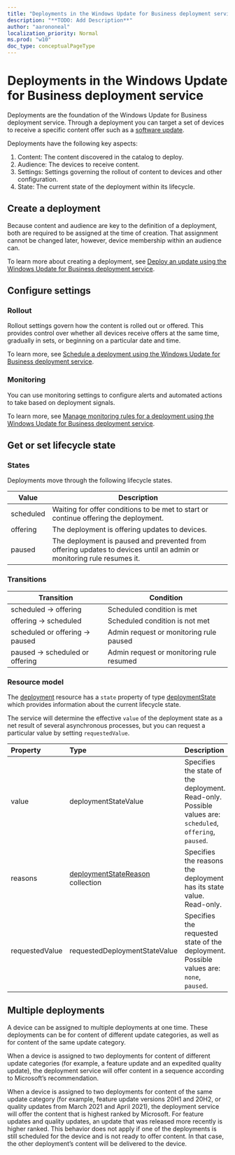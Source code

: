 ```yaml
---
title: "Deployments in the Windows Update for Business deployment service"
description: "**TODO: Add Description**"
author: "aarononeal"
localization_priority: Normal
ms.prod: "w10"
doc_type: conceptualPageType
---
```


# Deployments in the Windows Update for Business deployment service

Deployments are the foundation of the Windows Update for Business deployment service. Through a deployment you can target a set of devices to receive a specific content offer such as a [software update](windowsupdates-software-updates.md).

Deployments have the following key aspects:

1. Content: The content discovered in the catalog to deploy.
2. Audience: The devices to receive content.
3. Settings: Settings governing the rollout of content to devices and other configuration.
4. State: The current state of the deployment within its lifecycle.

## Create a deployment

Because content and audience are key to the definition of a deployment, both are required to be assigned at the time of creation. That assignment cannot be changed later, however, device membership within an audience can.

To learn more about creating a deployment, see [Deploy an update using the Windows Update for Business deployment service](windowsupdates-deploy-update.md).

## Configure settings

### Rollout

Rollout settings govern how the content is rolled out or offered. This provides control over whether all devices receive offers at the same time, gradually in sets, or beginning on a particular date and time.

To learn more, see [Schedule a deployment using the Windows Update for Business deployment service](windowsupdates-schedule-deployment.md).

### Monitoring

You can use monitoring settings to configure alerts and automated actions to take based on deployment signals.

To learn more, see [Manage monitoring rules for a deployment using the Windows Update for Business deployment service](windowsupdates-manage-monitoring-rules.md).

## Get or set lifecycle state

### States

Deployments move through the following lifecycle states.

| Value     | Description                                                                                                           |
|-----------|-----------------------------------------------------------------------------------------------------------------------|
| scheduled | Waiting for offer conditions to be met to start or continue offering the deployment.                                  |
| offering  | The deployment is offering updates to devices.                                                                        |
| paused    | The deployment is paused and prevented from offering updates to devices until an admin or monitoring rule resumes it. |


### Transitions

| Transition                     | Condition                                |
|--------------------------------|------------------------------------------|
| scheduled → offering           | Scheduled condition is met               |
| offering → scheduled           | Scheduled condition is not met           |
| scheduled or offering → paused | Admin request or monitoring rule paused  |
| paused → scheduled or offering | Admin request or monitoring rule resumed |

### Resource model

The [deployment](/graph/api/resources/windowsupdates-deployment?view=graph-rest-1.0) resource has a `state` property of type [deploymentState](/graph/api/resources/windowsupdates-deploymentstate?view=graph-rest-1.0) which provides information about the current lifecycle state.

The service will determine the effective `value` of the deployment state as a net result of several asynchronous processes, but you can request a particular value by setting `requestedValue`.

| Property       | Type                                                                                                              | Description                                                                                               |
|:---------------|:------------------------------------------------------------------------------------------------------------------|:----------------------------------------------------------------------------------------------------------|
| value          | deploymentStateValue                                                                                              | Specifies the state of the deployment. Read-only. Possible values are: `scheduled`, `offering`, `paused`. |
| reasons        | [deploymentStateReason](/graph/api/resources/windowsupdates-deploymentstatereason?view=graph-rest-1.0) collection | Specifies the reasons the deployment has its state value. Read-only.                                      |
| requestedValue | requestedDeploymentStateValue                                                                                     | Specifies the requested state of the deployment. Possible values are: `none`, `paused`.                   |

## Multiple deployments

A device can be assigned to multiple deployments at one time. These deployments can be for content of different update categories, as well as for content of the same update category.

When a device is assigned to two deployments for content of different update categories (for example, a feature update and an expedited quality update), the deployment service will offer content in a sequence according to Microsoft’s recommendation.

When a device is assigned to two deployments for content of the same update category (for example, feature update versions 20H1 and 20H2, or quality updates from March 2021 and April 2021), the deployment service will offer the content that is highest ranked by Microsoft. For feature updates and quality updates, an update that was released more recently is higher ranked. This behavior does not apply if one of the deployments is still scheduled for the device and is not ready to offer content. In that case, the other deployment’s content will be delivered to the device.
